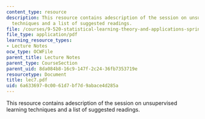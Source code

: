 ```yaml
---
content_type: resource
description: This resource contains adescription of the session on unsupervised learning
  techniques and a list of suggested readings.
file: /courses/9-520-statistical-learning-theory-and-applications-spring-2006/6a6336970c0061d7bf7d9abace4d285a_lec7.pdf
file_type: application/pdf
learning_resource_types:
- Lecture Notes
ocw_type: OCWFile
parent_title: Lecture Notes
parent_type: CourseSection
parent_uid: 8da084b8-16c9-147f-2c24-36fb7353719e
resourcetype: Document
title: lec7.pdf
uid: 6a633697-0c00-61d7-bf7d-9abace4d285a
---
```

This resource contains adescription of the session on unsupervised learning techniques and a list of suggested readings.

